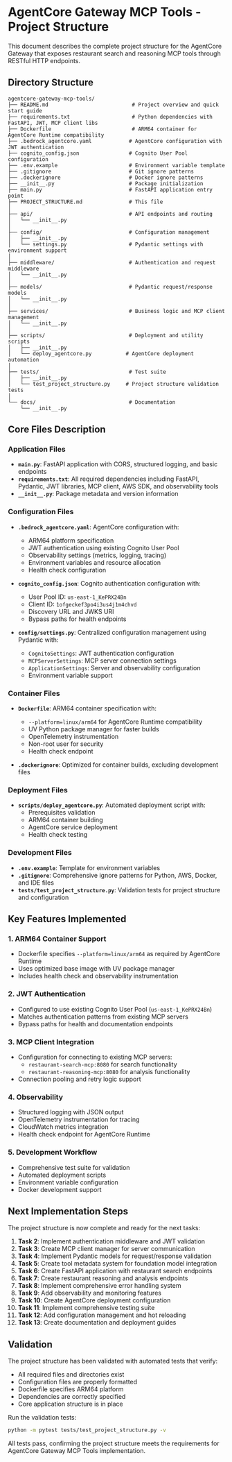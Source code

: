 # AgentCore Gateway MCP Tools - Project Structure

This document describes the complete project structure for the AgentCore Gateway that exposes restaurant search and reasoning MCP tools through RESTful HTTP endpoints.

## Directory Structure

```
agentcore-gateway-mcp-tools/
├── README.md                           # Project overview and quick start guide
├── requirements.txt                    # Python dependencies with FastAPI, JWT, MCP client libs
├── Dockerfile                          # ARM64 container for AgentCore Runtime compatibility
├── .bedrock_agentcore.yaml            # AgentCore configuration with JWT authentication
├── cognito_config.json                # Cognito User Pool configuration
├── .env.example                       # Environment variable template
├── .gitignore                         # Git ignore patterns
├── .dockerignore                      # Docker ignore patterns
├── __init__.py                        # Package initialization
├── main.py                            # FastAPI application entry point
├── PROJECT_STRUCTURE.md               # This file
│
├── api/                               # API endpoints and routing
│   └── __init__.py
│
├── config/                            # Configuration management
│   ├── __init__.py
│   └── settings.py                    # Pydantic settings with environment support
│
├── middleware/                        # Authentication and request middleware
│   └── __init__.py
│
├── models/                            # Pydantic request/response models
│   └── __init__.py
│
├── services/                          # Business logic and MCP client management
│   └── __init__.py
│
├── scripts/                           # Deployment and utility scripts
│   ├── __init__.py
│   └── deploy_agentcore.py           # AgentCore deployment automation
│
├── tests/                             # Test suite
│   ├── __init__.py
│   └── test_project_structure.py     # Project structure validation tests
│
└── docs/                              # Documentation
    └── __init__.py
```

## Core Files Description

### Application Files

- **`main.py`**: FastAPI application with CORS, structured logging, and basic endpoints
- **`requirements.txt`**: All required dependencies including FastAPI, Pydantic, JWT libraries, MCP client, AWS SDK, and observability tools
- **`__init__.py`**: Package metadata and version information

### Configuration Files

- **`.bedrock_agentcore.yaml`**: AgentCore configuration with:
  - ARM64 platform specification
  - JWT authentication using existing Cognito User Pool
  - Observability settings (metrics, logging, tracing)
  - Environment variables and resource allocation
  - Health check configuration

- **`cognito_config.json`**: Cognito authentication configuration with:
  - User Pool ID: `us-east-1_KePRX24Bn`
  - Client ID: `1ofgeckef3po4i3us4j1m4chvd`
  - Discovery URL and JWKS URI
  - Bypass paths for health endpoints

- **`config/settings.py`**: Centralized configuration management using Pydantic with:
  - `CognitoSettings`: JWT authentication configuration
  - `MCPServerSettings`: MCP server connection settings
  - `ApplicationSettings`: Server and observability configuration
  - Environment variable support

### Container Files

- **`Dockerfile`**: ARM64 container specification with:
  - `--platform=linux/arm64` for AgentCore Runtime compatibility
  - UV Python package manager for faster builds
  - OpenTelemetry instrumentation
  - Non-root user for security
  - Health check endpoint

- **`.dockerignore`**: Optimized for container builds, excluding development files

### Deployment Files

- **`scripts/deploy_agentcore.py`**: Automated deployment script with:
  - Prerequisites validation
  - ARM64 container building
  - AgentCore service deployment
  - Health check testing

### Development Files

- **`.env.example`**: Template for environment variables
- **`.gitignore`**: Comprehensive ignore patterns for Python, AWS, Docker, and IDE files
- **`tests/test_project_structure.py`**: Validation tests for project structure and configuration

## Key Features Implemented

### 1. ARM64 Container Support
- Dockerfile specifies `--platform=linux/arm64` as required by AgentCore Runtime
- Uses optimized base image with UV package manager
- Includes health check and observability instrumentation

### 2. JWT Authentication
- Configured to use existing Cognito User Pool (`us-east-1_KePRX24Bn`)
- Matches authentication patterns from existing MCP servers
- Bypass paths for health and documentation endpoints

### 3. MCP Client Integration
- Configuration for connecting to existing MCP servers:
  - `restaurant-search-mcp:8080` for search functionality
  - `restaurant-reasoning-mcp:8080` for analysis functionality
- Connection pooling and retry logic support

### 4. Observability
- Structured logging with JSON output
- OpenTelemetry instrumentation for tracing
- CloudWatch metrics integration
- Health check endpoint for AgentCore Runtime

### 5. Development Workflow
- Comprehensive test suite for validation
- Automated deployment scripts
- Environment variable configuration
- Docker development support

## Next Implementation Steps

The project structure is now complete and ready for the next tasks:

1. **Task 2**: Implement authentication middleware and JWT validation
2. **Task 3**: Create MCP client manager for server communication
3. **Task 4**: Implement Pydantic models for request/response validation
4. **Task 5**: Create tool metadata system for foundation model integration
5. **Task 6**: Create FastAPI application with restaurant search endpoints
6. **Task 7**: Create restaurant reasoning and analysis endpoints
7. **Task 8**: Implement comprehensive error handling system
8. **Task 9**: Add observability and monitoring features
9. **Task 10**: Create AgentCore deployment configuration
10. **Task 11**: Implement comprehensive testing suite
11. **Task 12**: Add configuration management and hot reloading
12. **Task 13**: Create documentation and deployment guides

## Validation

The project structure has been validated with automated tests that verify:
- All required files and directories exist
- Configuration files are properly formatted
- Dockerfile specifies ARM64 platform
- Dependencies are correctly specified
- Core application structure is in place

Run the validation tests:
```bash
python -m pytest tests/test_project_structure.py -v
```

All tests pass, confirming the project structure meets the requirements for AgentCore Gateway MCP Tools implementation.
